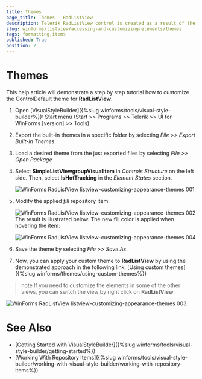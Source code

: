 ```yaml
---
title: Themes
page_title: Themes - RadListView
description: Telerik RadListView control is created as a result of the concord of the powerful data layer used by RadGridView and RadListControl, together with the outstanding Telerik Presentation Framework.
slug: winforms/listview/accessing-and-customizing-elements/themes
tags: formatting,items
published: True
position: 2 
---
```


# Themes

This help article will demonstrate a step by step tutorial how to customize the ControlDefault theme for __RadListView__. 

1. Open [VisualStyleBuilder]({%slug winforms/tools/visual-style-builder%}): Start menu (Start >> Programs >> Telerik >> UI for WinForms [version] >> Tools).

1. Export the built-in themes in a specific folder by selecting *File >> Export Built-in Themes*.

1. Load a desired theme from the just exported files by selecting *File >> Open Package*

1. Select __SimpleListViewgroupVisualItem__ in *Controls Structure* on the left side. Then, select __IsHotTracking__ in the *Element States* section.

	![WinForms RadListView listview-customizing-appearance-themes 001](images/listview-customizing-appearance-themes001.png)

1. Modify the applied *fill* repository item. 

	![WinForms RadListView listview-customizing-appearance-themes 002](images/listview-customizing-appearance-themes002.png)
	The result is illustrated below. The new fill color is applied when hovering the item:

	![WinForms RadListView listview-customizing-appearance-themes 004](images/listview-customizing-appearance-themes004.png)

1. Save the theme by selecting *File >> Save As*.

1. Now, you can apply your custom theme to __RadListView__ by using the demonstrated approach in the following link: [Using custom themes]({%slug winforms/themes/using-custom-themes%})

>note If you need to customize the elements in some of the other views, you can switch the view by right click on **RadListView**:


![WinForms RadListView listview-customizing-appearance-themes 003](images/listview-customizing-appearance-themes003.png)


# See Also 

* [Getting Started with VisualStyleBuilder]({%slug winforms/tools/visual-style-builder/getting-started%})
* [Working With Repository Items]({%slug winforms/tools/visual-style-builder/working-with-visual-style-builder/working-with-repository-items%})
